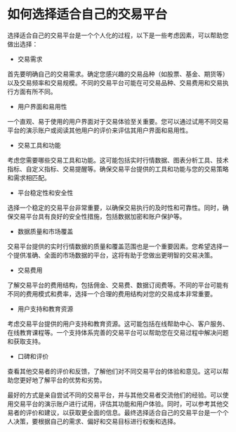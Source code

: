 # 如何选择适合自己的交易平台

选择适合自己的交易平台是一个个人化的过程，以下是一些考虑因素，可以帮助您做出选择：

- 交易需求

首先要明确自己的交易需求。确定您感兴趣的交易品种（如股票、基金、期货等）以及交易频率和交易规模。不同的交易平台可能在可交易品种、交易费用和交易执行方面有所不同。

- 用户界面和易用性

一个直观、易于使用的用户界面对于交易体验至关重要。您可以通过试用不同交易平台的演示账户或阅读其他用户的评价来评估其用户界面和易用性。

- 交易工具和功能

考虑您需要哪些交易工具和功能。这可能包括实时行情数据、图表分析工具、技术指标、自定义指标、交易提醒等。确保交易平台提供的工具和功能与您的交易策略和需求相匹配。

- 平台稳定性和安全性

选择一个稳定的交易平台非常重要，以确保交易执行的及时性和可靠性。同时，确保交易平台具有良好的安全性措施，包括数据加密和账户保护等。

- 数据质量和市场覆盖

交易平台提供的实时行情数据的质量和覆盖范围也是一个重要因素。您希望选择一个提供准确、全面的市场数据的平台，这将有助于您做出更明智的交易决策。

- 交易费用

了解交易平台的费用结构，包括佣金、交易费、数据订阅费等。不同的平台可能有不同的费用模式和费率，选择一个合理的费用结构对您的交易成本非常重要。

- 用户支持和教育资源

考虑交易平台提供的用户支持和教育资源。这可能包括在线帮助中心、客户服务、在线教育课程等。一个支持体系完善的交易平台可以帮助您在交易过程中解决问题和获取支持。

- 口碑和评价

查看其他交易者的评价和反馈，了解他们对不同交易平台的体验和意见。这可以帮助您更好地了解平台的优势和劣势。

最好的方式是亲自尝试不同的交易平台，并与其他交易者交流他们的经验。可以使用交易平台的演示账户进行试用，评估其功能和用户体验。同时，可以参考其他交易者的评价和建议，以获取更全面的信息。最终选择适合自己的交易平台是一个个人决策，要根据自己的需求、偏好和交易目标进行权衡和选择。